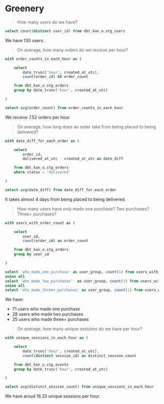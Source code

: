 # Greenery

> How many users do we have?

```sql
select count(distinct user_id) from dbt_kan_o.stg_users
```

We have 130 users.

> On average, how many orders do we receive per hour?

```sql
with order_counts_in_each_hour as (

    select
        date_trunc('hour', created_at_utc),
        count(order_id) AS order_count

    from dbt_kan_o.stg_orders
    group by date_trunc('hour', created_at_utc)

)

select avg(order_count) from order_counts_in_each_hour
```

We receive 7.52 orders per hour.

> On average, how long does an order take from being placed to being delivered?

```sql
with date_diff_for_each_order as (

    select
        order_id,
        delivered_at_utc - created_at_utc as date_diff

    from dbt_kan_o.stg_orders
    where status = 'delivered'

)

select avg(date_diff) from date_diff_for_each_order
```

It takes almost 4 days from being placed to being delivered.

> How many users have only made one purchase? Two purchases? Three+ purchases?

```sql
with users_with_order_count as (

    select
        user_id,
        count(order_id) as order_count

    from dbt_kan_o.stg_orders
    group by user_id

)

select 'who_made_one_purchase' as user_group, count(1) from users_with_order_count where order_count = 1
union all
select 'who_made_two_purchases'  as user_group, count(1) from users_with_order_count where order_count = 2
union all
select 'who_made_three+_purchases' as user_group, count(1) from users_with_order_count where order_count >= 3
```

We have:

* 71 users who made one purchase
* 28 users who made two purchases
* 25 users who made three+ purchases

> On average, how many unique sessions do we have per hour?

```sql
with unique_sessions_in_each_hour as (

    select
        date_trunc('hour', created_at_utc),
        count(distinct session_id) as distinct_session_count

    from dbt_kan_o.stg_events
    group by date_trunc('hour', created_at_utc)

)

select avg(distinct_session_count) from unique_sessions_in_each_hour
```

We have aroud 16.33 unique sessions per hour.
